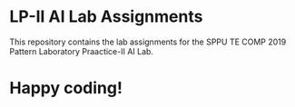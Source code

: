 # LP-II AI Lab Assignments

This repository contains the lab assignments for the SPPU TE COMP 2019 Pattern Laboratory Praactice-II AI Lab. 

# Happy coding!
